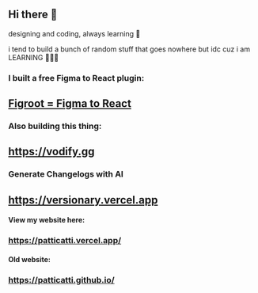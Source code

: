 ## Hi there 👋
designing and coding, always learning 🌱

i tend to build a bunch of random stuff that goes nowhere but idc cuz i am LEARNING 🤩🤩🤩

### I built a free Figma to React plugin:
## [Figroot = Figma to React](https://www.figma.com/community/plugin/1486825259782611959/figma-to-react-by-figroot)

### Also building this thing:
## https://vodify.gg

### Generate Changelogs with AI
## https://versionary.vercel.app

#### View my website here: 
### https://patticatti.vercel.app/

#### Old website:
### https://patticatti.github.io/

<!--
**Patticatti/Patticatti** is a ✨ _special_ ✨ repository because its `README.md` (this file) appears on your GitHub profile.

Here are some ideas to get you started:

- 🔭 I’m currently working on ...
- 🌱 I’m currently learning ...
- 👯 I’m looking to collaborate on ...
- 🤔 I’m looking for help with ...
- 💬 Ask me about ...
- 📫 How to reach me: ...
- 😄 Pronouns: ...
- ⚡ Fun fact: ...
-->
